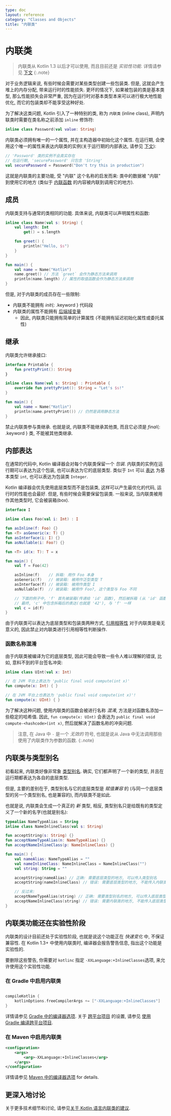 ```yaml
---
type: doc
layout: reference
category: "Classes and Objects"
title: "内联类"
---
```


# 内联类

> 内联类从 Kotlin 1.3 以后才可以使用, 而且目前还是 *实验性功能*. 详情请参见 [下文](#experimental-status-of-inline-classes)
{:.note}

对于业务逻辑来说, 有些时候会需要对某些类型创建一些包装类. 但是, 这就会产生堆上的内存分配, 带来运行时的性能损失.
更坏的情况下, 如果被包装的类是基本类型, 那么性能损失会非常严重, 因为在运行时对基本类型本来可以进行极大地性能优化, 而它的包装类却不能享受这种好处.

为了解决这类问题, Kotlin 引入了一种特别的类, 称为 `内联类` (inline class), 声明内联类时需要在类名称之前添加 `inline` 修饰符:

<div class="sample" markdown="1" theme="idea" data-highlight-only>

```kotlin
inline class Password(val value: String)
```

</div>

内联类必须拥有唯一的一个属性, 并在主构造器中初始化这个属性.
在运行期, 会使用这个唯一的属性来表达内联类的实例(关于运行期的内部表达, 请参见 [下文](#representation)):

<div class="sample" markdown="1" theme="idea" data-highlight-only>

```kotlin
// 'Password' 类的实例不会真实存在
// 在运行期, 'securePassword' 只包含 'String'
val securePassword = Password("Don't try this in production")
```

</div>

这就是内联类的主要功能, 受 "内联" 这个名称的启发而来: 类中的数据被 "内联" 到使用它的地方 (类似于 [内联函数](inline-functions.html) 的内容被内联到调用它的地方).

## 成员

内联类支持与通常的类相同的功能. 具体来说, 内联类可以声明属性和函数:

<div class="sample" markdown="1" theme="idea" data-min-compiler-version="1.3">

```kotlin
inline class Name(val s: String) {
    val length: Int
        get() = s.length

    fun greet() {
        println("Hello, $s")
    }
}

fun main() {
    val name = Name("Kotlin")
    name.greet() // 方法 `greet` 会作为静态方法来调用
    println(name.length) // 属性的取值函数会作为静态方法来调用
}
```

</div>

但是, 对于内联类的成员存在一些限制:
* 内联类不能拥有 *init*{: .keyword } 代码段
* 内联类的属性不能拥有 [后端域变量](properties.html#backing-fields)
    * 因此, 内联类只能拥有简单的计算属性 (不能拥有延迟初始化属性或委托属性)


## 继承

内联类允许继承接口:

<div class="sample" markdown="1" theme="idea" data-min-compiler-version="1.3">

```kotlin
interface Printable {
    fun prettyPrint(): String
}

inline class Name(val s: String) : Printable {
    override fun prettyPrint(): String = "Let's $s!"
}    

fun main() {
    val name = Name("Kotlin")
    println(name.prettyPrint()) // 仍然是调用静态方法
}
```

</div>

禁止内联类参与类继承. 也就是说, 内联类不能继承其他类, 而且它必须是 *final*{: .keyword } 类, 不能被其他类继承.

## 内部表达

在通常的代码中, Kotlin 编译器会对每个内联类保留一个 *包装*. 内联类的实例在运行期可以表达为这个包装, 也可以表达为它的底层类型.
类似于 `Int` 可以 [表达](basic-types.html#representation) 为基本类型 `int`, 也可以表达为包装类 `Integer`.

Kotlin 编译器会优先使用底层类型而不是包装类, 这样可以产生最优化的代码, 运行时的性能也会最好.
但是, 有些时候会需要保留包装类. 一般来说, 当内联类被用作其他类型时, 它会被装箱(box).

<div class="sample" markdown="1" theme="idea" data-highlight-only>

```kotlin
interface I

inline class Foo(val i: Int) : I

fun asInline(f: Foo) {}
fun <T> asGeneric(x: T) {}
fun asInterface(i: I) {}
fun asNullable(i: Foo?) {}

fun <T> id(x: T): T = x

fun main() {
    val f = Foo(42)

    asInline(f)    // 拆箱: 用作 Foo 本身
    asGeneric(f)   // 被装箱: 被用作泛型类型 T
    asInterface(f) // 被装箱: 被用作类型 I
    asNullable(f)  // 被装箱: 被用作 Foo?, 这个类型与 Foo 不同

    // 下面的例子中, 'f' 首先被装箱(传递给 'id' 函数), 然后被拆箱 (从 'id' 函数返回)
    // 最终, 'c' 中包含拆箱后的表达(也就是 '42'), 与 'f' 一样
    val c = id(f)  
}
```

</div>

由于内联类可以表达为底层类型和包装类两种方式, [引用相等性](equality.html#referential-equality) 对于内联类是毫无意义的, 因此禁止对内联类进行引用相等性判断操作.

### 函数名称混淆

由于内联类被编译为它的底层类型, 因此可能会导致一些令人难以理解的错误, 比如, 意料不到的平台签名冲突:

<div class="sample" markdown="1" theme="idea" data-highlight-only>

```kotlin
inline class UInt(val x: Int)

// 在 JVM 平台上表达为 'public final void compute(int x)'
fun compute(x: Int) { }

// 在 JVM 平台上也表达为 'public final void compute(int x)'!
fun compute(x: UInt) { }
```

</div>

为了解决这种问题, 使用内联类的函数会被进行名称 *混淆*, 方法是对函数名添加一些稳定的哈希值. 因此, `fun compute(x: UInt)` 会表达为 `public final void compute-<hashcode>(int x)`, 然后就解决了函数名称的冲突问题.

> 注意, 在 Java 中 `-` 是一个 *无效的* 符号, 也就是说从 Java 中无法调用那些使用了内联类作为参数的函数.
{:.note}

## 内联类与类型别名

初看起来, 内联类好像非常象 [类型别名](type-aliases.html). 确实, 它们都声明了一个新的类型, 并且在运行期都表达为各自的底层类型.

但是, 主要的差别在于, 类型别名与它的底层类型是 *赋值兼容* 的 (与同一个底层类型的另一个类型别名, 也是兼容的), 而内联类不是如此.

也就是说, 内联类会生成一个真正的 _新_ 类型, 相反, 类型别名只是给既有的类型定义了一个新的名字(也就是别名):

<div class="sample" markdown="1" theme="idea" data-highlight-only>

```kotlin
typealias NameTypeAlias = String
inline class NameInlineClass(val s: String)

fun acceptString(s: String) {}
fun acceptNameTypeAlias(n: NameTypeAlias) {}
fun acceptNameInlineClass(p: NameInlineClass) {}

fun main() {
    val nameAlias: NameTypeAlias = ""
    val nameInlineClass: NameInlineClass = NameInlineClass("")
    val string: String = ""

    acceptString(nameAlias) // 正确: 需要底层类型的地方, 可以传入类型别名
    acceptString(nameInlineClass) // 错误: 需要底层类型的地方, 不能传入内联类

    // 反过来:
    acceptNameTypeAlias(string) // 正确: 需要类型别名的地方, 可以传入底层类型
    acceptNameInlineClass(string) // 错误: 需要内联类的地方, 不能传入底层类型
}
```

</div>


## 内联类功能还在实验性阶段

内联类的设计目前还处于实验性阶段, 也就是说这个功能正在 *快速变化* 中, 不保证兼容性.
在 Kotlin 1.3+ 中使用内联类时, 编译器会报告警告信息, 指出这个功能是实验性的.

要删除这些警告, 你需要对 `kotlinc` 指定 `-XXLanguage:+InlineClasses`选项, 来允许使用这个实验性功能.

### 在 Gradle 中启用内联类
<div class="sample" markdown="1" theme="idea" mode='groovy'>

```groovy

compileKotlin {
    kotlinOptions.freeCompilerArgs += ["-XXLanguage:+InlineClasses"]
}
```

</div>

详情请参见 [Gradle 中的编译器选项](using-gradle.html#compiler-options).
关于 [跨平台项目](whatsnew13.html#multiplatform-projects) 的设置, 请参见 [使用 Gradle 编译跨平台项目](building-mpp-with-gradle.html#语言设置).

### 在 Maven 中启用内联类

<div class="sample" markdown="1" theme="idea" mode='xml'>

```xml
<configuration>
    <args>
        <arg>-XXLanguage:+InlineClasses</arg>
    </args>
</configuration>
```

</div>

详情请参见 [Maven 中的编译器选项](using-maven.html#specifying-compiler-options) for details.

## 更深入地讨论

关于更多技术细节和讨论, 请参见[关于 Kotlin 语言内联类的建议](https://github.com/Kotlin/KEEP/blob/master/proposals/inline-classes.md).
